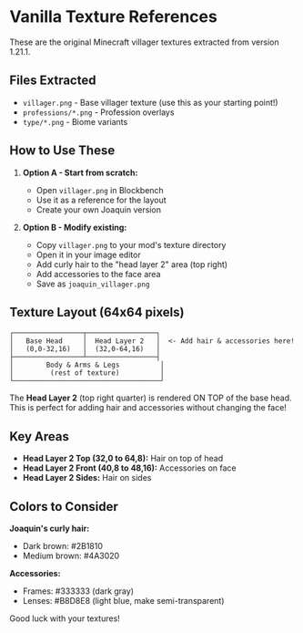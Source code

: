 # Vanilla Texture References

These are the original Minecraft villager textures extracted from version 1.21.1.

## Files Extracted

- `villager.png` - Base villager texture (use this as your starting point!)
- `professions/*.png` - Profession overlays
- `type/*.png` - Biome variants

## How to Use These

1. **Option A - Start from scratch:**
   - Open `villager.png` in Blockbench
   - Use it as a reference for the layout
   - Create your own Joaquin version

2. **Option B - Modify existing:**
   - Copy `villager.png` to your mod's texture directory
   - Open it in your image editor
   - Add curly hair to the "head layer 2" area (top right)
   - Add accessories to the face area
   - Save as `joaquin_villager.png`

## Texture Layout (64x64 pixels)

```
┌─────────────────┬─────────────────┐
│   Base Head     │  Head Layer 2   │  <- Add hair & accessories here!
│   (0,0-32,16)   │  (32,0-64,16)   │
├─────────────────┴─────────────────┤
│        Body & Arms & Legs          │
│         (rest of texture)          │
└────────────────────────────────────┘
```

The **Head Layer 2** (top right quarter) is rendered ON TOP of the base head.
This is perfect for adding hair and accessories without changing the face!

## Key Areas

- **Head Layer 2 Top (32,0 to 64,8):** Hair on top of head
- **Head Layer 2 Front (40,8 to 48,16):** Accessories on face
- **Head Layer 2 Sides:** Hair on sides

## Colors to Consider

**Joaquin's curly hair:**
- Dark brown: #2B1810
- Medium brown: #4A3020

**Accessories:**
- Frames: #333333 (dark gray)
- Lenses: #B8D8E8 (light blue, make semi-transparent)

Good luck with your textures!
